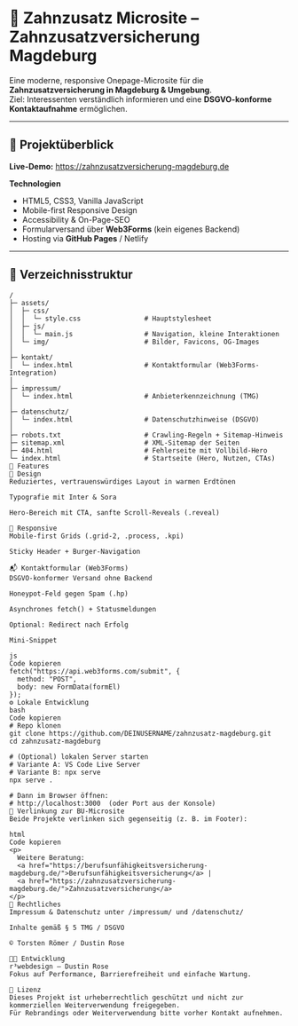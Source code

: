 # 🦷 Zahnzusatz Microsite – Zahnzusatzversicherung Magdeburg

Eine moderne, responsive Onepage-Microsite für die **Zahnzusatzversicherung in Magdeburg & Umgebung**.  
Ziel: Interessenten verständlich informieren und eine **DSGVO-konforme Kontaktaufnahme** ermöglichen.

---

## 🚀 Projektüberblick

**Live-Demo:** https://zahnzusatzversicherung-magdeburg.de

**Technologien**
- HTML5, CSS3, Vanilla JavaScript  
- Mobile-first Responsive Design  
- Accessibility & On-Page-SEO  
- Formularversand über **Web3Forms** (kein eigenes Backend)  
- Hosting via **GitHub Pages** / Netlify

---

## 🧩 Verzeichnisstruktur

```text
/
├─ assets/
│  ├─ css/
│  │  └─ style.css                # Hauptstylesheet
│  ├─ js/
│  │  └─ main.js                  # Navigation, kleine Interaktionen
│  └─ img/                        # Bilder, Favicons, OG-Images
│
├─ kontakt/
│  └─ index.html                  # Kontaktformular (Web3Forms-Integration)
│
├─ impressum/
│  └─ index.html                  # Anbieterkennzeichnung (TMG)
│
├─ datenschutz/
│  └─ index.html                  # Datenschutzhinweise (DSGVO)
│
├─ robots.txt                     # Crawling-Regeln + Sitemap-Hinweis
├─ sitemap.xml                    # XML-Sitemap der Seiten
├─ 404.html                       # Fehlerseite mit Vollbild-Hero
└─ index.html                     # Startseite (Hero, Nutzen, CTAs)
🧠 Features
🎨 Design
Reduziertes, vertrauenswürdiges Layout in warmen Erdtönen

Typografie mit Inter & Sora

Hero-Bereich mit CTA, sanfte Scroll-Reveals (.reveal)

📱 Responsive
Mobile-first Grids (.grid-2, .process, .kpi)

Sticky Header + Burger-Navigation

📬 Kontaktformular (Web3Forms)
DSGVO-konformer Versand ohne Backend

Honeypot-Feld gegen Spam (.hp)

Asynchrones fetch() + Statusmeldungen

Optional: Redirect nach Erfolg

Mini-Snippet

js
Code kopieren
fetch("https://api.web3forms.com/submit", {
  method: "POST",
  body: new FormData(formEl)
});
⚙️ Lokale Entwicklung
bash
Code kopieren
# Repo klonen
git clone https://github.com/DEINUSERNAME/zahnzusatz-magdeburg.git
cd zahnzusatz-magdeburg

# (Optional) lokalen Server starten
# Variante A: VS Code Live Server
# Variante B: npx serve
npx serve .

# Dann im Browser öffnen:
# http://localhost:3000  (oder Port aus der Konsole)
🔗 Verlinkung zur BU-Microsite
Beide Projekte verlinken sich gegenseitig (z. B. im Footer):

html
Code kopieren
<p>
  Weitere Beratung:
  <a href="https://berufsunfähigkeitsversicherung-magdeburg.de/">Berufsunfähigkeitsversicherung</a> |
  <a href="https://zahnzusatzversicherung-magdeburg.de/">Zahnzusatzversicherung</a>
</p>
🧾 Rechtliches
Impressum & Datenschutz unter /impressum/ und /datenschutz/

Inhalte gemäß § 5 TMG / DSGVO

© Torsten Römer / Dustin Rose

👨‍💻 Entwicklung
r³webdesign – Dustin Rose
Fokus auf Performance, Barrierefreiheit und einfache Wartung.

📄 Lizenz
Dieses Projekt ist urheberrechtlich geschützt und nicht zur kommerziellen Weiterverwendung freigegeben.
Für Rebrandings oder Weiterverwendung bitte vorher Kontakt aufnehmen.
